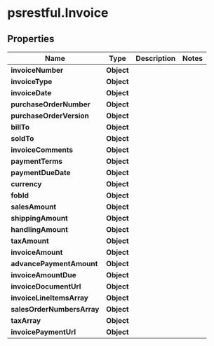 # psrestful.Invoice

## Properties
Name | Type | Description | Notes
------------ | ------------- | ------------- | -------------
**invoiceNumber** | **Object** |  | 
**invoiceType** | **Object** |  | 
**invoiceDate** | **Object** |  | 
**purchaseOrderNumber** | **Object** |  | 
**purchaseOrderVersion** | **Object** |  | 
**billTo** | **Object** |  | 
**soldTo** | **Object** |  | 
**invoiceComments** | **Object** |  | 
**paymentTerms** | **Object** |  | 
**paymentDueDate** | **Object** |  | 
**currency** | **Object** |  | 
**fobId** | **Object** |  | 
**salesAmount** | **Object** |  | 
**shippingAmount** | **Object** |  | 
**handlingAmount** | **Object** |  | 
**taxAmount** | **Object** |  | 
**invoiceAmount** | **Object** |  | 
**advancePaymentAmount** | **Object** |  | 
**invoiceAmountDue** | **Object** |  | 
**invoiceDocumentUrl** | **Object** |  | 
**invoiceLineItemsArray** | **Object** |  | 
**salesOrderNumbersArray** | **Object** |  | 
**taxArray** | **Object** |  | 
**invoicePaymentUrl** | **Object** |  | 
